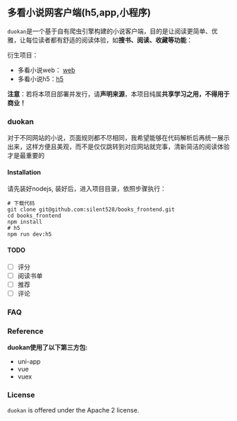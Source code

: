 ## 多看小说网客户端(h5,app,小程序)

`duokan`是一个基于自有爬虫引擎构建的小说客户端，目的是让阅读更简单、优雅，让每位读者都有舒适的阅读体验，如**搜书、阅读、收藏等功能**：

衍生项目：

- 多看小说web： [web](http://www.duokanxiaoshuo.site)
- 多看小说h5：[h5](http://www.duokanxiaoshuo.site/h5)

**注意**：若将本项目部署并发行，请**声明来源**，本项目纯属**共享学习之用，不得用于商业！**

### duokan

对于不同网站的小说，页面规则都不尽相同，我希望能够在代码解析后再统一展示出来，这样方便且美观，而不是仅仅跳转到对应网站就完事，清新简洁的阅读体验才是最重要的

#### Installation

请先装好nodejs, 装好后，进入项目目录，依照步骤执行：

```shell
# 下载代码
git clone git@github.com:silent528/books_frontend.git
cd books_frontend
npm install
# h5
npm run dev:h5
```
#### TODO

- [ ] 评分
- [ ] 阅读书单
- [ ] 推荐
- [ ] 评论

### FAQ


### Reference

**duokan使用了以下第三方包:**

- uni-app
- vue
- vuex

### License

`duokan` is offered under the Apache 2 license.